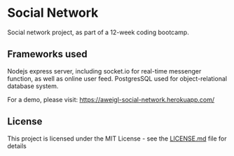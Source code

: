 # Social Network

Social network project, as part of a 12-week coding bootcamp.

## Frameworks used

Nodejs express server, including socket.io for real-time messenger function, as well as online user feed. PostgresSQL used for object-relational database system.

For a demo, please visit: https://aweigl-social-network.herokuapp.com/

## License

This project is licensed under the MIT License - see the [LICENSE.md](https://gist.github.com/PurpleBooth/LICENSE.md) file for details
